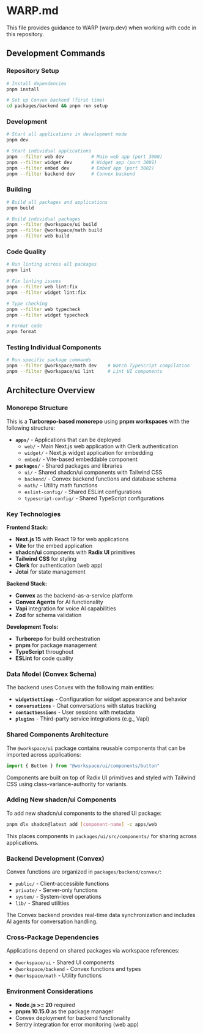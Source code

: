 # WARP.md

This file provides guidance to WARP (warp.dev) when working with code in this repository.

## Development Commands

### Repository Setup
```bash
# Install dependencies
pnpm install

# Set up Convex backend (first time)
cd packages/backend && pnpm run setup
```

### Development
```bash
# Start all applications in development mode
pnpm dev

# Start individual applications
pnpm --filter web dev          # Main web app (port 3000)
pnpm --filter widget dev       # Widget app (port 3001)  
pnpm --filter embed dev        # Embed app (port 3002)
pnpm --filter backend dev      # Convex backend
```

### Building
```bash
# Build all packages and applications
pnpm build

# Build individual packages
pnpm --filter @workspace/ui build
pnpm --filter @workspace/math build
pnpm --filter web build
```

### Code Quality
```bash
# Run linting across all packages
pnpm lint

# Fix linting issues
pnpm --filter web lint:fix
pnpm --filter widget lint:fix

# Type checking
pnpm --filter web typecheck
pnpm --filter widget typecheck

# Format code
pnpm format
```

### Testing Individual Components
```bash
# Run specific package commands
pnpm --filter @workspace/math dev    # Watch TypeScript compilation
pnpm --filter @workspace/ui lint     # Lint UI components
```

## Architecture Overview

### Monorepo Structure
This is a **Turborepo-based monorepo** using **pnpm workspaces** with the following structure:

- **`apps/`** - Applications that can be deployed
  - `web/` - Main Next.js web application with Clerk authentication
  - `widget/` - Next.js widget application for embedding
  - `embed/` - Vite-based embeddable component
- **`packages/`** - Shared packages and libraries
  - `ui/` - Shared shadcn/ui components with Tailwind CSS
  - `backend/` - Convex backend functions and database schema
  - `math/` - Utility math functions
  - `eslint-config/` - Shared ESLint configurations
  - `typescript-config/` - Shared TypeScript configurations

### Key Technologies

**Frontend Stack:**
- **Next.js 15** with React 19 for web applications
- **Vite** for the embed application
- **shadcn/ui** components with **Radix UI** primitives
- **Tailwind CSS** for styling
- **Clerk** for authentication (web app)
- **Jotai** for state management

**Backend Stack:**
- **Convex** as the backend-as-a-service platform
- **Convex Agents** for AI functionality
- **Vapi** integration for voice AI capabilities
- **Zod** for schema validation

**Development Tools:**
- **Turborepo** for build orchestration
- **pnpm** for package management
- **TypeScript** throughout
- **ESLint** for code quality

### Data Model (Convex Schema)

The backend uses Convex with the following main entities:
- **`widgetSettings`** - Configuration for widget appearance and behavior
- **`conversations`** - Chat conversations with status tracking
- **`contactSessions`** - User sessions with metadata
- **`plugins`** - Third-party service integrations (e.g., Vapi)

### Shared Components Architecture

The `@workspace/ui` package contains reusable components that can be imported across applications:

```typescript
import { Button } from "@workspace/ui/components/button"
```

Components are built on top of Radix UI primitives and styled with Tailwind CSS using class-variance-authority for variants.

### Adding New shadcn/ui Components

To add new shadcn/ui components to the shared UI package:

```bash
pnpm dlx shadcn@latest add [component-name] -c apps/web
```

This places components in `packages/ui/src/components/` for sharing across applications.

### Backend Development (Convex)

Convex functions are organized in `packages/backend/convex/`:
- `public/` - Client-accessible functions
- `private/` - Server-only functions  
- `system/` - System-level operations
- `lib/` - Shared utilities

The Convex backend provides real-time data synchronization and includes AI agents for conversation handling.

### Cross-Package Dependencies

Applications depend on shared packages via workspace references:
- `@workspace/ui` - Shared UI components
- `@workspace/backend` - Convex functions and types
- `@workspace/math` - Utility functions

### Environment Considerations

- **Node.js >= 20** required
- **pnpm 10.15.0** as the package manager
- Convex deployment for backend functionality
- Sentry integration for error monitoring (web app)